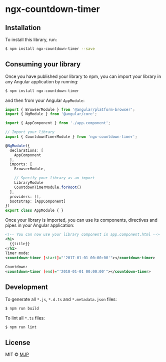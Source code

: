 # ngx-countdown-timer

## Installation

To install this library, run:

```bash
$ npm install ngx-countdown-timer --save
```

## Consuming your library

Once you have published your library to npm, you can import your library in any Angular application by running:

```bash
$ npm install ngx-countdown-timer
```

and then from your Angular `AppModule`:

```typescript
import { BrowserModule } from '@angular/platform-browser';
import { NgModule } from '@angular/core';

import { AppComponent } from './app.component';

// Import your library
import { CountdownTimerModule } from 'ngx-countdown-timer';

@NgModule({
  declarations: [
    AppComponent
  ],
  imports: [
    BrowserModule,

    // Specify your library as an import
    LibraryModule
    CountdownTimerModule.forRoot()
  ],
  providers: [],
  bootstrap: [AppComponent]
})
export class AppModule { }
```

Once your library is imported, you can use its components, directives and pipes in your Angular application:

```xml
<!-- You can now use your library component in app.component.html -->
<h1>
  {{title}}
</h1>
Timer mode:
<countdown-timer [start]="'2017-01-01 00:00:00'"></countdown-timer>
 
Countdown:
<countdown-timer [end]="'2018-01-01 00:00:00'"></countdown-timer>
```

## Development

To generate all `*.js`, `*.d.ts` and `*.metadata.json` files:

```bash
$ npm run build
```

To lint all `*.ts` files:

```bash
$ npm run lint
```

## License

MIT © [MJP](mailto:markangelpenaranda@gmail.com)
